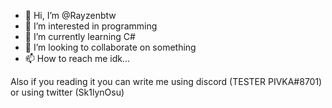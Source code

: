 - 👋 Hi, I’m @Rayzenbtw
- 👀 I’m interested in programming
- 🌱 I’m currently learning C#
- 💞️ I’m looking to collaborate on something
- 📫 How to reach me idk...

<!---
Rayzenbtw/Rayzenbtw is a ✨ special ✨ repository because its `README.md` (this file) appears on your GitHub profile.
You can click the Preview link to take a look at your changes.
--->
Also if you reading it you can write me using discord (TESTER PIVKA#8701) or using twitter (Sk1lynOsu)

